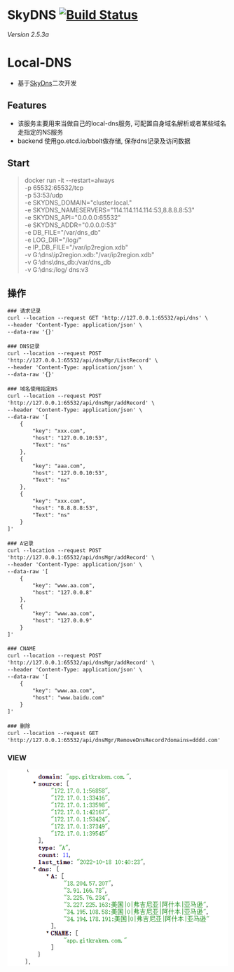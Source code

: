 # SkyDNS [![Build Status](https://travis-ci.org/skynetservices/skydns.png?branch=master)](https://travis-ci.org/skynetservices/skydns)
*Version 2.5.3a*

# Local-DNS
* 基于[SkyDns](github.com/skynetservices/skydns)二次开发

## Features
* 该服务主要用来当做自己的local-dns服务, 可配置自身域名解析或者某些域名走指定的NS服务
* backend 使用go.etcd.io/bbolt做存储, 保存dns记录及访问数据


## Start
> docker run -it --restart=always \
    -p 65532:65532/tcp \
    -p 53:53/udp \
    -e SKYDNS_DOMAIN="cluster.local." \
    -e SKYDNS_NAMESERVERS="114.114.114.114:53,8.8.8.8:53" \
    -e SKYDNS_API="0.0.0.0:65532" \
    -e SKYDNS_ADDR="0.0.0.0:53" \
    -e DB_FILE="/var/dns_db" \
    -e LOG_DIR="/log/" \
    -e IP_DB_FILE="/var/ip2region.xdb" \
    -v G:\dns\ip2region.xdb:"/var/ip2region.xdb" \
    -v G:\dns\dns_db:/var/dns_db \
    -v G:\dns\:/log/ dns:v3


## 操作
```text
### 请求记录
curl --location --request GET 'http://127.0.0.1:65532/api/dns' \
--header 'Content-Type: application/json' \
--data-raw '{}'

### DNS记录
curl --location --request POST 'http://127.0.0.1:65532/api/dnsMgr/ListRecord' \
--header 'Content-Type: application/json' \
--data-raw '{}'

### 域名使用指定NS
curl --location --request POST 'http://127.0.0.1:65532/api/dnsMgr/addRecord' \
--header 'Content-Type: application/json' \
--data-raw '[
    {
        "key": "xxx.com",
        "host": "127.0.0.10:53",
        "Text": "ns"
    },
    {
        "key": "aaa.com",
        "host": "127.0.0.10:53",
        "Text": "ns"
    },
    {
        "key": "xxx.com",
        "host": "8.8.8.8:53",
        "Text": "ns"
    }
]'

### A记录
curl --location --request POST 'http://127.0.0.1:65532/api/dnsMgr/addRecord' \
--header 'Content-Type: application/json' \
--data-raw '[
    {
        "key": "www.aa.com",
        "host": "127.0.0.8"
    },
	{
        "key": "www.aa.com",
        "host": "127.0.0.9"
    }
]'

### CNAME
curl --location --request POST 'http://127.0.0.1:65532/api/dnsMgr/addRecord' \
--header 'Content-Type: application/json' \
--data-raw '[
    {
        "key": "www.aa.com",
        "host": "www.baidu.com"
    }
]'

### 删除
curl --location --request GET 'http://127.0.0.1:65532/api/dnsMgr/RemoveDnsRecord?domains=dddd.com'
```

### VIEW
![img.png](img.png)


